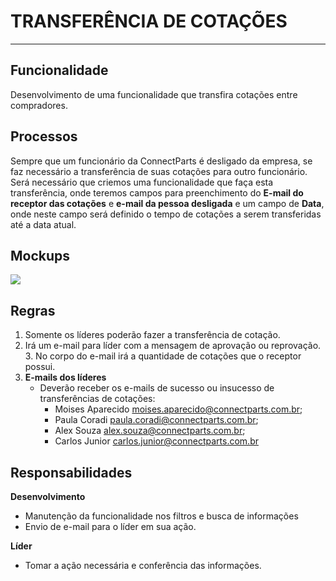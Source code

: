 # TRANSFERÊNCIA DE COTAÇÕES

---

## Funcionalidade

Desenvolvimento de uma funcionalidade que transfira cotações entre compradores.

## Processos

Sempre que um funcionário da ConnectParts é desligado da empresa, se faz necessário a transferência de suas cotações para outro funcionário. Será necessário que criemos uma funcionalidade que faça esta transferência, onde teremos campos para preenchimento do **E-mail do receptor das cotações** e **e-mail da pessoa desligada** e um campo de **Data**, onde neste campo será definido o tempo de cotações a serem transferidas até a data atual.

## Mockups

![](http://developers.connectparts.com.br/imagens/transferenciaCotacao.png)


## Regras

1. Somente os líderes poderão fazer a transferência de cotação.
2. Irá um e-mail para líder com a mensagem de aprovação ou reprovação.
	3. No corpo do e-mail irá a quantidade de cotações que o receptor possui.
4. **E-mails dos líderes**
	- Deverão receber os e-mails de sucesso ou insucesso de transferências de cotações:
		- Moises Aparecido <moises.aparecido@connectparts.com.br>;
		- Paula Coradi <paula.coradi@connectparts.com.br>;
		- Alex Souza <alex.souza@connectparts.com.br>;
		- Carlos Junior <carlos.junior@connectparts.com.br>

## Responsabilidades

**Desenvolvimento**
- Manutenção da funcionalidade nos filtros e busca de informações
- Envio de e-mail para o líder em sua ação.

**Líder**
- Tomar a ação necessária e conferência das informações.

<!--
## Datas
- Data Inicial: **12/04/2018**
- Data Final Prevista: **17/04/2018**
-->